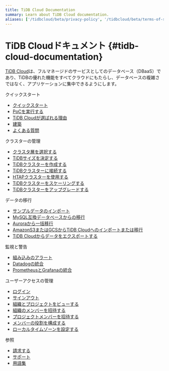```yaml
---
title: TiDB Cloud Documentation
summary: Learn about TiDB Cloud documentation.
aliases: ['/tidbcloud/beta/privacy-policy', '/tidbcloud/beta/terms-of-service', '/tidbcloud/beta/service-level-agreement']
---
```


<!-- markdownlint-disable MD046 -->

# TiDB Cloudドキュメント {#tidb-cloud-documentation}

[TiDB Cloud](https://pingcap.com/products/tidbcloud)は、フルマネージドのサービスとしてのデータベース（DBaaS）であり、TiDBの優れた機能をすべてクラウドにもたらし、データベースの複雑さではなく、アプリケーションに集中できるようにします。

<NavColumns><NavColumn><ColumnTitle>クイックスタート</ColumnTitle>

-   [クイックスタート](/tidb-cloud/tidb-cloud-quickstart.md)
-   [PoCを実行する](/tidb-cloud/tidb-cloud-poc.md)
-   [TiDB Cloudが選ばれる理由](/tidb-cloud/tidb-cloud-intro.md)
-   [建築](/tidb-cloud/tidb-cloud-intro.md#architecture)
-   [よくある質問](/tidb-cloud/tidb-cloud-faq.md)

</NavColumn>

<NavColumn><ColumnTitle>クラスターの管理</ColumnTitle>

-   [クラスタ層を選択する](/tidb-cloud/select-cluster-tier.md)
-   [TiDBサイズを決定する](/tidb-cloud/size-your-cluster.md)
-   [TiDBクラスターを作成する](/tidb-cloud/create-tidb-cluster.md)
-   [TiDBクラスターに接続する](/tidb-cloud/connect-to-tidb-cluster.md)
-   [HTAPクラスターを使用する](/tidb-cloud/use-htap-cluster.md)
-   [TiDBクラスターをスケーリングする](/tidb-cloud/scale-tidb-cluster.md)
-   [TiDBクラスターをアップグレードする](/tidb-cloud/upgrade-tidb-cluster.md)

</NavColumn>

<NavColumn><ColumnTitle>データの移行</ColumnTitle>

-   [サンプルデータのインポート](/tidb-cloud/import-sample-data.md)
-   [MySQL互換データベースからの移行](/tidb-cloud/migrate-data-into-tidb.md)
-   [Auroraから一括移行](/tidb-cloud/migrate-from-aurora-bulk-import.md)
-   [AmazonS3またはGCSからTiDB Cloudへのインポートまたは移行](/tidb-cloud/migrate-from-amazon-s3-or-gcs.md)
-   [TiDB Cloudからデータをエクスポートする](/tidb-cloud/export-data-from-tidb-cloud.md)

</NavColumn>

<NavColumn><ColumnTitle>監視と警告</ColumnTitle>

-   [組み込みのアラート](/tidb-cloud/monitor-built-in-alerting.md)
-   [Datadogの統合](/tidb-cloud/monitor-datadog-integration.md)
-   [PrometheusとGrafanaの統合](/tidb-cloud/monitor-prometheus-and-grafana-integration.md)

</NavColumn>

<NavColumn><ColumnTitle>ユーザーアクセスの管理</ColumnTitle>

-   [ログイン](/tidb-cloud/manage-user-access.md#sign-in)
-   [サインアウト](/tidb-cloud/manage-user-access.md#sign-out)
-   [組織とプロジェクトをビューする](/tidb-cloud/manage-user-access.md#view-the-organization-and-project)
-   [組織のメンバーを招待する](/tidb-cloud/manage-user-access.md#invite-an-organization-member)
-   [プロジェクトメンバーを招待する](/tidb-cloud/manage-user-access.md#invite-a-project-member)
-   [メンバーの役割を構成する](/tidb-cloud/manage-user-access.md#configure-member-roles)
-   [ローカルタイムゾーンを設定する](/tidb-cloud/manage-user-access.md#set-the-local-time-zone)

</NavColumn>

<NavColumn><ColumnTitle>参照</ColumnTitle>

-   [請求する](/tidb-cloud/tidb-cloud-billing.md)
-   [サポート](/tidb-cloud/tidb-cloud-support.md)
-   [用語集](/tidb-cloud/tidb-cloud-glossary.md)

</NavColumn>

</NavColumns>
